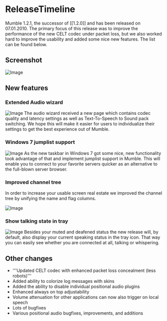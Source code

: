 # ReleaseTimeline

Mumble 1.2.1, the successor of [[1.2.0]] and has been released on 07.01.2010. The primary focus of this release was to improve the performance of the new CELT codec under packet loss, but we also worked hard to improve the usability and added some nice new features. The list can be found below.

## Screenshot 
![Image](my_mumble_full_snap_121.png)

## New features 
### Extended Audio wizard 
![Image](audio_wizard_qn_page.png)
The audio wizard received a new page which contains codec quality and latency settings as well as Text-To-Speech to Sound pack switching. We hope this will make it easier for users to individualize their settings to get the best experience out of Mumble.


### Windows 7 jumplist support 
![Image](jumplist.png)
As the new taskbar in Windows 7 got some nice, new functionality took advantage of that and implement jumplist support in Mumble. This will enable you to connect to your favorite servers quicker as an alternative to the full-blown server browser.


### Improved channel tree 
In order to increase your usable screen real estate we improved the channel tree by unifying the name and flag columns.

![Image](mumble_client_1.2.1_improved_channel_tree.png)

### Show talking state in tray 
![Image](state_in_tray.png)
Besides your muted and deafened status the new release will, by default, also display your current speaking status in the tray icon. That way you can easily see whether you are connected at all, talking or whispering.


## Other changes 
* '''Updated CELT codec with enhanced packet loss concealment (less robots)'''
* Added ability to colorize log messages with skins
* Added the ability to disable individual positional audio plugins
* Enhanced always on top adjustability
* Volume attenuation for other applications can now also trigger on local speech
* Lots of bugfixes
* Various positional audio bugfixes, improvements, and additions


